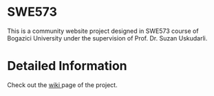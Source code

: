 # SWE573
This is a community website project designed in SWE573 course of Bogazici University under the supervision of Prof. Dr. Suzan Uskudarli.

<h1>Detailed Information</h1>
Check out the <a href="https://github.com/emreerkaslan/AdresVer/wiki"> wiki </a> page of the project.
